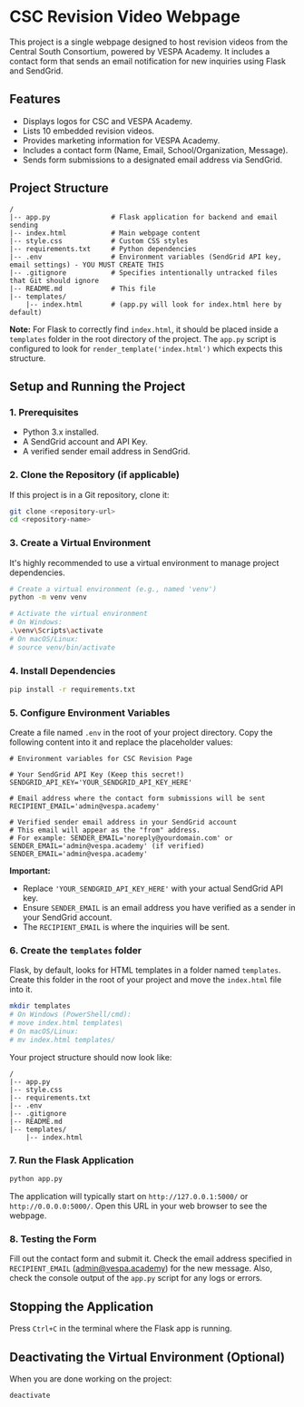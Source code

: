 # CSC Revision Video Webpage

This project is a single webpage designed to host revision videos from the Central South Consortium, powered by VESPA Academy. It includes a contact form that sends an email notification for new inquiries using Flask and SendGrid.

## Features

- Displays logos for CSC and VESPA Academy.
- Lists 10 embedded revision videos.
- Provides marketing information for VESPA Academy.
- Includes a contact form (Name, Email, School/Organization, Message).
- Sends form submissions to a designated email address via SendGrid.

## Project Structure

```
/
|-- app.py               # Flask application for backend and email sending
|-- index.html           # Main webpage content
|-- style.css            # Custom CSS styles
|-- requirements.txt     # Python dependencies
|-- .env                 # Environment variables (SendGrid API key, email settings) - YOU MUST CREATE THIS
|-- .gitignore           # Specifies intentionally untracked files that Git should ignore
|-- README.md            # This file
|-- templates/
    |-- index.html       # (app.py will look for index.html here by default)
```

**Note:** For Flask to correctly find `index.html`, it should be placed inside a `templates` folder in the root directory of the project. The `app.py` script is configured to look for `render_template('index.html')` which expects this structure.

## Setup and Running the Project

### 1. Prerequisites

- Python 3.x installed.
- A SendGrid account and API Key.
- A verified sender email address in SendGrid.

### 2. Clone the Repository (if applicable)

If this project is in a Git repository, clone it:
```bash
git clone <repository-url>
cd <repository-name>
```

### 3. Create a Virtual Environment

It's highly recommended to use a virtual environment to manage project dependencies.

```bash
# Create a virtual environment (e.g., named 'venv')
python -m venv venv

# Activate the virtual environment
# On Windows:
.\venv\Scripts\activate
# On macOS/Linux:
# source venv/bin/activate
```

### 4. Install Dependencies

```bash
pip install -r requirements.txt
```

### 5. Configure Environment Variables

Create a file named `.env` in the root of your project directory. Copy the following content into it and replace the placeholder values:

```.env
# Environment variables for CSC Revision Page

# Your SendGrid API Key (Keep this secret!)
SENDGRID_API_KEY='YOUR_SENDGRID_API_KEY_HERE'

# Email address where the contact form submissions will be sent
RECIPIENT_EMAIL='admin@vespa.academy'

# Verified sender email address in your SendGrid account
# This email will appear as the "from" address.
# For example: SENDER_EMAIL='noreply@yourdomain.com' or SENDER_EMAIL='admin@vespa.academy' (if verified)
SENDER_EMAIL='admin@vespa.academy'
```

**Important:**
- Replace `'YOUR_SENDGRID_API_KEY_HERE'` with your actual SendGrid API key.
- Ensure `SENDER_EMAIL` is an email address you have verified as a sender in your SendGrid account.
- The `RECIPIENT_EMAIL` is where the inquiries will be sent.

### 6. Create the `templates` folder

Flask, by default, looks for HTML templates in a folder named `templates`. Create this folder in the root of your project and move the `index.html` file into it.

```bash
mkdir templates
# On Windows (PowerShell/cmd):
# move index.html templates\
# On macOS/Linux:
# mv index.html templates/
```
Your project structure should now look like:
```
/
|-- app.py
|-- style.css
|-- requirements.txt
|-- .env
|-- .gitignore
|-- README.md
|-- templates/
    |-- index.html
```

### 7. Run the Flask Application

```bash
python app.py
```

The application will typically start on `http://127.0.0.1:5000/` or `http://0.0.0.0:5000/`.
Open this URL in your web browser to see the webpage.

### 8. Testing the Form

Fill out the contact form and submit it. Check the email address specified in `RECIPIENT_EMAIL` (admin@vespa.academy) for the new message. Also, check the console output of the `app.py` script for any logs or errors.

## Stopping the Application

Press `Ctrl+C` in the terminal where the Flask app is running.

## Deactivating the Virtual Environment (Optional)

When you are done working on the project:
```bash
deactivate
``` 